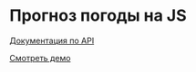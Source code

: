 ﻿# Прогноз погоды на JS

[Документация по API](https://www.weatherapi.com/docs/)  

[Смотреть демо](https://romesalvs.github.io/Weather-app/)
